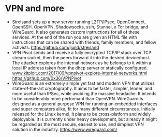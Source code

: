 VPN and more
==========

*  Streisand sets up a new server running L2TP/IPsec, OpenConnect, OpenSSH, OpenVPN, Shadowsocks, sslh, Stunnel, a Tor bridge, and WireGuard. It also generates custom instructions for all of these services. At the end of the run you are given an HTML file with instructions that can be shared with friends, family members, and fellow activists. https://github.com/jlund/streisand
* VPN Pivot sends and receive a fully encrypted TCP/IP stack over TCP stream socket, then the peers forward it into the desired device/host. The attacker explores the internal network as he belongs to it within a local IP address taken from the dhcp server or statically configured. www.kitploit.com/2017/09/vpnpivot-explore-internal-networks.html https://github.com/0x36/VPNPivot
* WireGuard is an extremely simple yet fast and modern VPN that utilizes state-of-the-art cryptography. It aims to be faster, simpler, leaner, and more useful than IPSec, while avoiding the massive headache. It intends to be considerably more performant than OpenVPN. WireGuard is designed as a general purpose VPN for running on embedded interfaces and super computers alike, fit for many different circumstances. Initially released for the Linux kernel, it plans to be cross-platform and widely deployable. It is currently under heavy development, but already it might be regarded as the most secure, easiest to use, and simplest VPN solution in the industry. https://www.wireguard.com/ 
